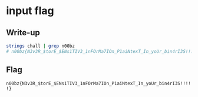 # input flag

## Write-up

```bash
strings chall | grep n00bz
# n00bz{N3v3R_$torE_$ENs1TIV3_1nFOrMa7IOn_P1aiNtexT_In_yoUr_bin4rI3S!!!!!}
```

## Flag

`n00bz{N3v3R_$torE_$ENs1TIV3_1nFOrMa7IOn_P1aiNtexT_In_yoUr_bin4rI3S!!!!!}`
